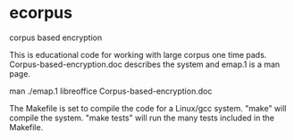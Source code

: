 # ecorpus
corpus based encryption

This is educational code for working with large corpus one time pads.
Corpus-based-encryption.doc describes the system and emap.1 is a man
page.

  man ./emap.1
  libreoffice Corpus-based-encryption.doc

The Makefile is set to compile the code for a Linux/gcc system.
"make" will compile the system.  "make tests" will run the many tests
included in the Makefile.
